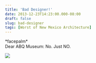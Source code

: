 ```yaml
---
title: 'Bad Designer!'
date: 2013-12-23T14:23:00.000-08:00
draft: false
slug: bad-designer
tags: [Worst of New Mexico Architecture]
---
```


\*facepalm\*  
Dear ABQ Museum: No. Just NO.  

![](/images/blog/legacy/DSC03641+(Medium).JPG)
